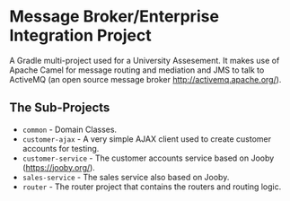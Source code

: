 # Message Broker/Enterprise Integration Project

A Gradle multi-project used for a University Assesement. It makes use of Apache Camel for message routing and mediation and JMS to talk to ActiveMQ (an open source message broker <href>http://activemq.apache.org/</href>). 

## The Sub-Projects

* `common` - Domain Classes.
* `customer-ajax` - A very simple AJAX client used to create customer accounts for testing.
* `customer-service` - The customer accounts service based on Jooby (<href>https://jooby.org/</href>).
* `sales-service` - The sales service also based on Jooby.
* `router` - The router project that contains the routers and routing logic.













